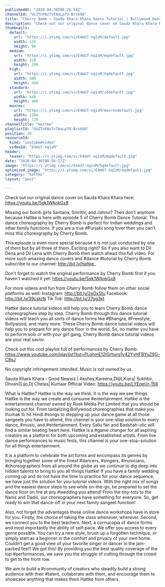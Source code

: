 ```yaml
---
publishedAt: "2020-04-30T06:26:54Z"
channelId: "UCZTnPAzTvTAaLp7U-BrskOQ"
title: "Cherry Bomb – Sauda Khara Khara Dance Tutorial | Bollywood Dance Cover | Hattke ​"
description: "Check out our original dance cover on Sauda Khara Khara here: https://youtu.be/5qk1WAnkGx8\n\nMissing our bomb girls Santana, Smrithi, and Jahnvi? Then don't anymore because Hattke is here with episode 5 of Cherry Bomb Dance Tutorial. This dance choreography by Cherry Bomb is perfect for Indian weddings and other family functions. If you are a true #Punjabi song lover then you can't miss this choreography by Cherry Bomb.\n\nThis episode is even more special because it is not just conducted by one of them but by all three of them. Exciting right? So if you also want to Dil Dena and Dil Lena with Cherry Bomb then watch ahead this full video. For more such amazing dance covers and #dance #tutorial by Cherry Bomb subscribe to our channel: http://bit.ly/hattke_\n\nDon't forget to watch the original performance by Cherry Bomb first if you haven't watched it yet: https://youtu.be/5qk1WAnkGx8\n\nFor more videos and fun from Cherry Bomb follow them on other social platforms as well:\nInstagram: http://bit.ly/2pDxStu\nFacebook: http://bit.ly/39cskrN\nTik Tok: http://bit.ly/37gg3kt\n\nHattke dance tutorial videos will help you to learn Cherry Bomb dance choreographies step by step. Cherry Bomb through this dance tutorial videos will teach you all sorts of dance forms like #Bhangra, #Freestyle, Bollywood, and many more. These Cherry Bomb dance tutorial videos will help you to prepare for any dance floor in the world. So, no matter you have to perform solo or with your girl gang, Cherry Bomb dance tutorial videos are your real savior.\n\nCheck out this cool playlist full of performances by Cherry Bomb: https://www.youtube.com/playlist?list=PLqhmE12IGrhxrg1y42YvHFBYuZ9G-C8sJ\n\nNo copyright infringement intended. Music is not owned by us. \n\nSauda Khara Khara - Good Newwz | Akshay,Kareena,Diljit,Kiara| Sukhbir, Dhvani|Lijo,Dj Chetas| Kumaar\nOfficial Video: https://youtu.be/LYEqeUr-158\n\nWhat is Hattke? Hattke is the way we think. It is the way we see things. Hattke is the way we create and consume #entertainment. Hattke is the entertainment channel owned by Rusk Media Pvt Limited that you should be looking out for. From tantalizing Bollywood choreographies that make you thumak to hit Hindi #songs to stepping up your dance game at all those sangeets you have to attend, this channel is your one-stop solution to every dance, #music, and #entertainment. Every Sallu fan and Badshah-olic will find a similar beating heart here. Hattke is a #game changer for all aspiring creators as a platform for both upcoming and established artists. From live dance performances to music fests, this channel is your one-stop-solution for all things entertainment.\n\nIt is a platform to celebrate the art forms and encompass its genres by bringing together some of the finest #dancers, #singers, #musicians, #choreographers from all around the globe as we continue to dig deep into hidden talents to bring to you all things Hattke! If you have a family wedding coming up and do not have the time to practice for your dance sequence, we have just the solution for you-tutorial videos. With the right mix of songs and the easiest dance steps to see while on-the-go, be prepared to set the dance floor on fire at any #wedding you attend! From the tiny-tots to the Nanis and Dadis, our choreographers have something for everyone. So, get ready to win that dance-off in your next family sangeet function!\n\nAlso, not forget the advantages these online dance workshops have in store for you. Firstly, the choice of taking the class whenever, wherever. Second, we connect you to the best teachers. Next, a cornucopia of dance forms and most importantly the ability of self-pace. We offer you access to every genre possible. You can try a new style, brush up a forgotten technique, or simply start as a beginner in the comfort and privacy of your own home. Couldn’t get a good view of your favorite singer or dancer in the jam-packed fest? We got this! By providing you the best quality coverage of the top #performances, we save you the struggle of cutting through the crowd to get to the front row.\n\nWe aim to build a #community of creators who steadily build a strong audience with their #talent, collaborate with them, and encourage them to showcase anything that makes them Hattke from others."
thumbnails:
  default:
    url: "https://i.ytimg.com/vi/E4mU7-nq1xM/default.jpg"
    width: 120
    height: 90
  medium:
    url: "https://i.ytimg.com/vi/E4mU7-nq1xM/mqdefault.jpg"
    width: 320
    height: 180
  high:
    url: "https://i.ytimg.com/vi/E4mU7-nq1xM/hqdefault.jpg"
    width: 480
    height: 360
  standard:
    url: "https://i.ytimg.com/vi/E4mU7-nq1xM/sddefault.jpg"
    width: 640
    height: 480
  maxres:
    url: "https://i.ytimg.com/vi/E4mU7-nq1xM/maxresdefault.jpg"
    width: 1280
    height: 720
channelTitle: "Hattke"
playlistId: "UUZTnPAzTvTAaLp7U-BrskOQ"
position: 20
resourceId:
  kind: "youtube#video"
  videoId: "E4mU7-nq1xM"
header:
  teaser: "https://i.ytimg.com/vi/E4mU7-nq1xM/mqdefault.jpg"
date: "2020-04-30T08:56:17Z"
image: "https://i.ytimg.com/vi/E4mU7-nq1xM/hqdefault.jpg"
optimized_image: "https://i.ytimg.com/vi/E4mU7-nq1xM/mqdefault.jpg"
category: "hattke"
layout: "post"

---
```

Check out our original dance cover on Sauda Khara Khara here: https://youtu.be/5qk1WAnkGx8

Missing our bomb girls Santana, Smrithi, and Jahnvi? Then don't anymore because Hattke is here with episode 5 of Cherry Bomb Dance Tutorial. This dance choreography by Cherry Bomb is perfect for Indian weddings and other family functions. If you are a true #Punjabi song lover then you can't miss this choreography by Cherry Bomb.

This episode is even more special because it is not just conducted by one of them but by all three of them. Exciting right? So if you also want to Dil Dena and Dil Lena with Cherry Bomb then watch ahead this full video. For more such amazing dance covers and #dance #tutorial by Cherry Bomb subscribe to our channel: http://bit.ly/hattke_

Don't forget to watch the original performance by Cherry Bomb first if you haven't watched it yet: https://youtu.be/5qk1WAnkGx8

For more videos and fun from Cherry Bomb follow them on other social platforms as well:
Instagram: http://bit.ly/2pDxStu
Facebook: http://bit.ly/39cskrN
Tik Tok: http://bit.ly/37gg3kt

Hattke dance tutorial videos will help you to learn Cherry Bomb dance choreographies step by step. Cherry Bomb through this dance tutorial videos will teach you all sorts of dance forms like #Bhangra, #Freestyle, Bollywood, and many more. These Cherry Bomb dance tutorial videos will help you to prepare for any dance floor in the world. So, no matter you have to perform solo or with your girl gang, Cherry Bomb dance tutorial videos are your real savior.

Check out this cool playlist full of performances by Cherry Bomb: https://www.youtube.com/playlist?list=PLqhmE12IGrhxrg1y42YvHFBYuZ9G-C8sJ

No copyright infringement intended. Music is not owned by us. 

Sauda Khara Khara - Good Newwz | Akshay,Kareena,Diljit,Kiara| Sukhbir, Dhvani|Lijo,Dj Chetas| Kumaar
Official Video: https://youtu.be/LYEqeUr-158

What is Hattke? Hattke is the way we think. It is the way we see things. Hattke is the way we create and consume #entertainment. Hattke is the entertainment channel owned by Rusk Media Pvt Limited that you should be looking out for. From tantalizing Bollywood choreographies that make you thumak to hit Hindi #songs to stepping up your dance game at all those sangeets you have to attend, this channel is your one-stop solution to every dance, #music, and #entertainment. Every Sallu fan and Badshah-olic will find a similar beating heart here. Hattke is a #game changer for all aspiring creators as a platform for both upcoming and established artists. From live dance performances to music fests, this channel is your one-stop-solution for all things entertainment.

It is a platform to celebrate the art forms and encompass its genres by bringing together some of the finest #dancers, #singers, #musicians, #choreographers from all around the globe as we continue to dig deep into hidden talents to bring to you all things Hattke! If you have a family wedding coming up and do not have the time to practice for your dance sequence, we have just the solution for you-tutorial videos. With the right mix of songs and the easiest dance steps to see while on-the-go, be prepared to set the dance floor on fire at any #wedding you attend! From the tiny-tots to the Nanis and Dadis, our choreographers have something for everyone. So, get ready to win that dance-off in your next family sangeet function!

Also, not forget the advantages these online dance workshops have in store for you. Firstly, the choice of taking the class whenever, wherever. Second, we connect you to the best teachers. Next, a cornucopia of dance forms and most importantly the ability of self-pace. We offer you access to every genre possible. You can try a new style, brush up a forgotten technique, or simply start as a beginner in the comfort and privacy of your own home. Couldn’t get a good view of your favorite singer or dancer in the jam-packed fest? We got this! By providing you the best quality coverage of the top #performances, we save you the struggle of cutting through the crowd to get to the front row.

We aim to build a #community of creators who steadily build a strong audience with their #talent, collaborate with them, and encourage them to showcase anything that makes them Hattke from others.